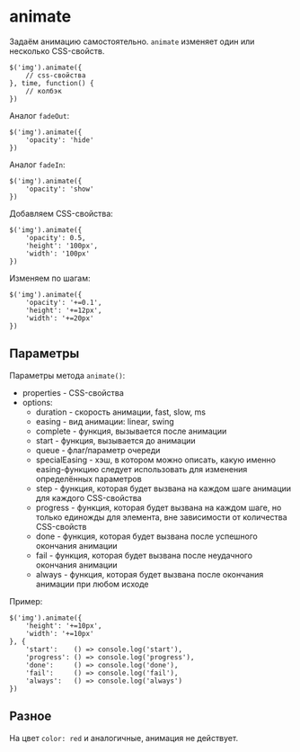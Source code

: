 # animate
Задаём анимацию самостоятельно. `animate` изменяет один или несколько CSS-свойств.

    $('img').animate({
        // css-свойства
    }, time, function() {
        // колбэк
    })

Аналог `fadeOut`:

    $('img').animate({
        'opacity': 'hide'
    })

Аналог `fadeIn`:

    $('img').animate({
        'opacity': 'show'
    })

Добавляем CSS-свойства:

    $('img').animate({
        'opacity': 0.5,
        'height': '100px',
        'width': '100px'
    })

Изменяем по шагам:

    $('img').animate({
        'opacity': '+=0.1',
        'height': '+=12px',
        'width': '+=20px'
    })

## Параметры
Параметры метода `animate()`:
- properties - CSS-свойства
- options:
    - duration - скорость анимации, fast, slow, ms
    - easing - вид анимации: linear, swing
    - complete - функция, вызывается после анимации
    - start - функция, вызывается до анимации
    - queue - флаг/параметр очереди
    - specialEasing - хэш, в котором можно описать, какую именно easing-функцию следует использовать для изменения определённых параметров
    - step - функция, которая будет вызвана на каждом шаге анимации для каждого CSS-свойства
    - progress - функция, которая будет вызвана на каждом шаге, но только единожды для элемента, вне зависимости от количества CSS-свойств
    - done - функция, которая будет вызвана после успешного окончания анимации
    - fail - функция, которая будет вызвана после неудачного окончания анимации
    - always - функция, которая будет вызвана после окончания анимации при любом исходе

Пример:

    $('img').animate({
        'height': '+=10px',
        'width': '+=10px'
    }, {
        'start':    () => console.log('start'),
        'progress': () => console.log('progress'),
        'done':     () => console.log('done'),
        'fail':     () => console.log('fail'),
        'always':   () => console.log('always')
    })

## Разное
На цвет `color: red` и аналогичные, анимация не действует.
